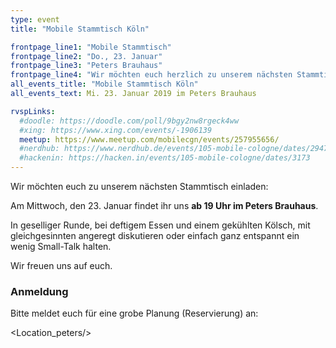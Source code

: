 ```yaml
---
type: event
title: "Mobile Stammtisch Köln"

frontpage_line1: "Mobile Stammtisch"
frontpage_line2: "Do., 23. Januar"
frontpage_line3: "Peters Brauhaus"
frontpage_line4: "Wir möchten euch herzlich zu unserem nächsten Stammtisch einladen. In geselliger Runde, bei deftigem Essen und einem gekühlten Kölsch, mit gleichgesinnten angeregt diskutieren oder einfach ganz entspannt ein wenig Small-Talk halten."
all_events_title: "Mobile Stammtisch Köln"
all_events_text: Mi. 23. Januar 2019 im Peters Brauhaus

rvspLinks:
  #doodle: https://doodle.com/poll/9bgy2nw8rgeck4ww
  #xing: https://www.xing.com/events/-1906139
  meetup: https://www.meetup.com/mobilecgn/events/257955656/
  #nerdhub: https://www.nerdhub.de/events/105-mobile-cologne/dates/29471
  #hackenin: https://hacken.in/events/105-mobile-cologne/dates/3173
---
```


Wir möchten euch zu unserem nächsten Stammtisch einladen:

Am Mittwoch, den 23. Januar findet ihr uns **ab 19 Uhr im Peters Brauhaus**.

In geselliger Runde, bei deftigem Essen und einem gekühlten Kölsch,
mit gleichgesinnten angeregt diskutieren oder einfach ganz entspannt
ein wenig Small-Talk halten.

Wir freuen uns auf euch.

### Anmeldung

Bitte meldet euch für eine grobe Planung (Reservierung) an: &nbsp;
<RegisterLinks />

<Location_peters/>
